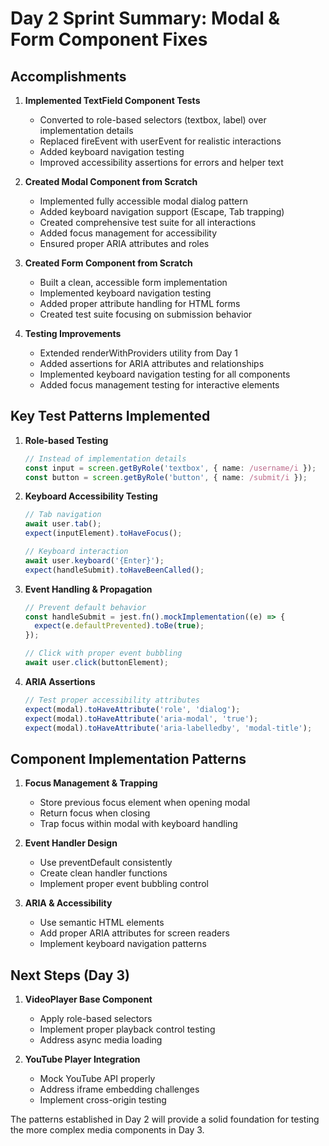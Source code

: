 # Day 2 Sprint Summary: Modal & Form Component Fixes

## Accomplishments

1. **Implemented TextField Component Tests**
   - Converted to role-based selectors (textbox, label) over implementation details
   - Replaced fireEvent with userEvent for realistic interactions
   - Added keyboard navigation testing
   - Improved accessibility assertions for errors and helper text

2. **Created Modal Component from Scratch**
   - Implemented fully accessible modal dialog pattern
   - Added keyboard navigation support (Escape, Tab trapping)
   - Created comprehensive test suite for all interactions
   - Added focus management for accessibility
   - Ensured proper ARIA attributes and roles

3. **Created Form Component from Scratch**
   - Built a clean, accessible form implementation
   - Implemented keyboard navigation testing
   - Added proper attribute handling for HTML forms
   - Created test suite focusing on submission behavior

4. **Testing Improvements**
   - Extended renderWithProviders utility from Day 1
   - Added assertions for ARIA attributes and relationships
   - Implemented keyboard navigation testing for all components
   - Added focus management testing for interactive elements

## Key Test Patterns Implemented

1. **Role-based Testing**
   ```typescript
   // Instead of implementation details
   const input = screen.getByRole('textbox', { name: /username/i });
   const button = screen.getByRole('button', { name: /submit/i });
   ```

2. **Keyboard Accessibility Testing**
   ```typescript
   // Tab navigation
   await user.tab();
   expect(inputElement).toHaveFocus();
   
   // Keyboard interaction
   await user.keyboard('{Enter}');
   expect(handleSubmit).toHaveBeenCalled();
   ```

3. **Event Handling & Propagation**
   ```typescript
   // Prevent default behavior
   const handleSubmit = jest.fn().mockImplementation((e) => {
     expect(e.defaultPrevented).toBe(true);
   });
   
   // Click with proper event bubbling
   await user.click(buttonElement);
   ```

4. **ARIA Assertions**
   ```typescript
   // Test proper accessibility attributes
   expect(modal).toHaveAttribute('role', 'dialog');
   expect(modal).toHaveAttribute('aria-modal', 'true');
   expect(modal).toHaveAttribute('aria-labelledby', 'modal-title');
   ```

## Component Implementation Patterns

1. **Focus Management & Trapping**
   - Store previous focus element when opening modal
   - Return focus when closing
   - Trap focus within modal with keyboard handling

2. **Event Handler Design**
   - Use preventDefault consistently
   - Create clean handler functions
   - Implement proper event bubbling control

3. **ARIA & Accessibility**
   - Use semantic HTML elements
   - Add proper ARIA attributes for screen readers
   - Implement keyboard navigation patterns

## Next Steps (Day 3)

1. **VideoPlayer Base Component**
   - Apply role-based selectors
   - Implement proper playback control testing
   - Address async media loading

2. **YouTube Player Integration**
   - Mock YouTube API properly
   - Address iframe embedding challenges
   - Implement cross-origin testing

The patterns established in Day 2 will provide a solid foundation for testing the more complex media components in Day 3. 